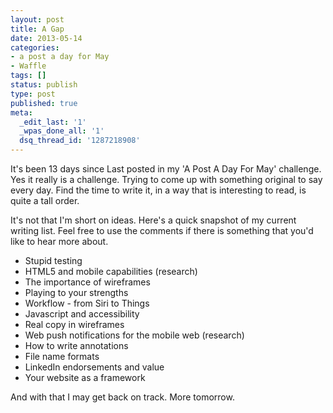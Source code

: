 ```yaml
---
layout: post
title: A Gap
date: 2013-05-14
categories:
- a post a day for May
- Waffle
tags: []
status: publish
type: post
published: true
meta:
  _edit_last: '1'
  _wpas_done_all: '1'
  dsq_thread_id: '1287218908'
---
```

<p>It's been 13 days since Last posted in my 'A Post A Day For May' challenge. Yes it really is a challenge. Trying to come up with something original to say every day. Find the time to write it, in a way that is interesting to read, is quite a tall order.</p>

<p>It's not that I'm short on ideas. Here's a quick snapshot of my current writing list. Feel free to use the comments if there is something that you'd like to hear more about.</p>

<ul>
<li>Stupid testing</li>
<li>HTML5 and mobile capabilities (research)</li>
<li>The importance of wireframes</li>
<li>Playing to your strengths</li>
<li>Workflow - from Siri to Things</li>
<li>Javascript and accessibility </li>
<li>Real copy in wireframes</li>
<li>Web push notifications for the mobile web (research)</li>
<li>How to write annotations</li>
<li>File name formats</li>
<li>LinkedIn endorsements and value</li>
<li>Your website as a framework</li>
</ul>

<p>And with that I may get back on track. More tomorrow.</p>
